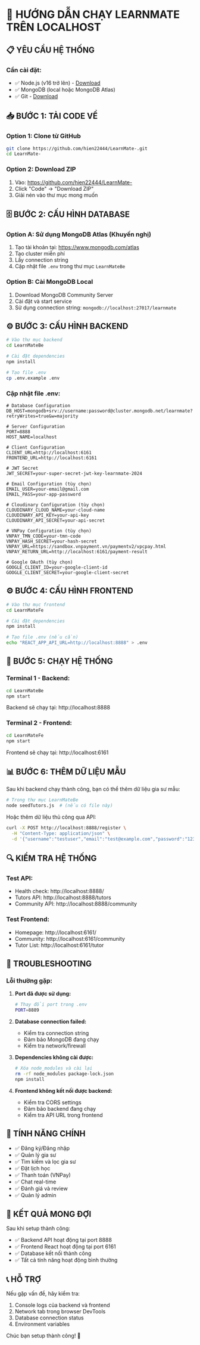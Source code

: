 # 🚀 HƯỚNG DẪN CHẠY LEARNMATE TRÊN LOCALHOST

## 📋 YÊU CẦU HỆ THỐNG

### Cần cài đặt:
- ✅ Node.js (v16 trở lên) - [Download](https://nodejs.org/)
- ✅ MongoDB (local hoặc MongoDB Atlas)
- ✅ Git - [Download](https://git-scm.com/)

## 📥 BƯỚC 1: TẢI CODE VỀ

### Option 1: Clone từ GitHub
```bash
git clone https://github.com/hien22444/LearnMate-.git
cd LearnMate-
```

### Option 2: Download ZIP
1. Vào: https://github.com/hien22444/LearnMate-
2. Click "Code" → "Download ZIP"
3. Giải nén vào thư mục mong muốn

## 🗄️ BƯỚC 2: CẤU HÌNH DATABASE

### Option A: Sử dụng MongoDB Atlas (Khuyến nghị)
1. Tạo tài khoản tại: https://www.mongodb.com/atlas
2. Tạo cluster miễn phí
3. Lấy connection string
4. Cập nhật file `.env` trong thư mục `LearnMateBe`

### Option B: Cài MongoDB Local
1. Download MongoDB Community Server
2. Cài đặt và start service
3. Sử dụng connection string: `mongodb://localhost:27017/learnmate`

## ⚙️ BƯỚC 3: CẤU HÌNH BACKEND

```bash
# Vào thư mục backend
cd LearnMateBe

# Cài đặt dependencies
npm install

# Tạo file .env
cp .env.example .env
```

### Cập nhật file .env:
```env
# Database Configuration
DB_HOST=mongodb+srv://username:password@cluster.mongodb.net/learnmate?retryWrites=true&w=majority

# Server Configuration
PORT=8888
HOST_NAME=localhost

# Client Configuration
CLIENT_URL=http://localhost:6161
FRONTEND_URL=http://localhost:6161

# JWT Secret
JWT_SECRET=your-super-secret-jwt-key-learnmate-2024

# Email Configuration (tùy chọn)
EMAIL_USER=your-email@gmail.com
EMAIL_PASS=your-app-password

# Cloudinary Configuration (tùy chọn)
CLOUDINARY_CLOUD_NAME=your-cloud-name
CLOUDINARY_API_KEY=your-api-key
CLOUDINARY_API_SECRET=your-api-secret

# VNPay Configuration (tùy chọn)
VNPAY_TMN_CODE=your-tmn-code
VNPAY_HASH_SECRET=your-hash-secret
VNPAY_URL=https://sandbox.vnpayment.vn/paymentv2/vpcpay.html
VNPAY_RETURN_URL=http://localhost:6161/payment-result

# Google OAuth (tùy chọn)
GOOGLE_CLIENT_ID=your-google-client-id
GOOGLE_CLIENT_SECRET=your-google-client-secret
```

## ⚙️ BƯỚC 4: CẤU HÌNH FRONTEND

```bash
# Vào thư mục frontend
cd LearnMateFe

# Cài đặt dependencies
npm install

# Tạo file .env (nếu cần)
echo "REACT_APP_API_URL=http://localhost:8888" > .env
```

## 🚀 BƯỚC 5: CHẠY HỆ THỐNG

### Terminal 1 - Backend:
```bash
cd LearnMateBe
npm start
```
Backend sẽ chạy tại: http://localhost:8888

### Terminal 2 - Frontend:
```bash
cd LearnMateFe
npm start
```
Frontend sẽ chạy tại: http://localhost:6161

## 📊 BƯỚC 6: THÊM DỮ LIỆU MẪU

Sau khi backend chạy thành công, bạn có thể thêm dữ liệu gia sư mẫu:

```bash
# Trong thư mục LearnMateBe
node seedTutors.js  # (nếu có file này)
```

Hoặc thêm dữ liệu thủ công qua API:
```bash
curl -X POST http://localhost:8888/register \
  -H "Content-Type: application/json" \
  -d '{"username":"testuser","email":"test@example.com","password":"123456","role":"student"}'
```

## 🔍 KIỂM TRA HỆ THỐNG

### Test API:
- Health check: http://localhost:8888/
- Tutors API: http://localhost:8888/tutors
- Community API: http://localhost:8888/community

### Test Frontend:
- Homepage: http://localhost:6161/
- Community: http://localhost:6161/community
- Tutor List: http://localhost:6161/tutor

## 🐛 TROUBLESHOOTING

### Lỗi thường gặp:

1. **Port đã được sử dụng:**
   ```bash
   # Thay đổi port trong .env
   PORT=8889
   ```

2. **Database connection failed:**
   - Kiểm tra connection string
   - Đảm bảo MongoDB đang chạy
   - Kiểm tra network/firewall

3. **Dependencies không cài được:**
   ```bash
   # Xóa node_modules và cài lại
   rm -rf node_modules package-lock.json
   npm install
   ```

4. **Frontend không kết nối được backend:**
   - Kiểm tra CORS settings
   - Đảm bảo backend đang chạy
   - Kiểm tra API URL trong frontend

## 📱 TÍNH NĂNG CHÍNH

- ✅ Đăng ký/Đăng nhập
- ✅ Quản lý gia sư
- ✅ Tìm kiếm và lọc gia sư
- ✅ Đặt lịch học
- ✅ Thanh toán (VNPay)
- ✅ Chat real-time
- ✅ Đánh giá và review
- ✅ Quản lý admin

## 🎯 KẾT QUẢ MONG ĐỢI

Sau khi setup thành công:
- ✅ Backend API hoạt động tại port 8888
- ✅ Frontend React hoạt động tại port 6161
- ✅ Database kết nối thành công
- ✅ Tất cả tính năng hoạt động bình thường

## 📞 HỖ TRỢ

Nếu gặp vấn đề, hãy kiểm tra:
1. Console logs của backend và frontend
2. Network tab trong browser DevTools
3. Database connection status
4. Environment variables

Chúc bạn setup thành công! 🎉

